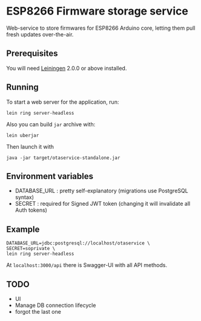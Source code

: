 # ESP8266 Firmware storage service

Web-service to store firmwares for ESP8266 Arduino core, letting them
pull fresh updates over-the-air.

## Prerequisites

You will need [Leiningen][] 2.0.0 or above installed.

[leiningen]: https://github.com/technomancy/leiningen

## Running

To start a web server for the application, run:

	lein ring server-headless

Also you can build `jar` archive with:

	lein uberjar

Then launch it with

	java -jar target/otaservice-standalone.jar

## Environment variables

- DATABASE_URL : pretty self-explanatory (migrations use PostgreSQL syntax)
- SECRET : required for Signed JWT token (changing it will invalidate all Auth tokens)

## Example

	DATABASE_URL=jdbc:postgresql://localhost/otaservice \
	SECRET=soprivate \
	lein ring server-headless

At `localhost:3000/api` there is Swagger-UI with all API methods.


## TODO
- UI
- Manage DB connection lifecycle
- forgot the last one
